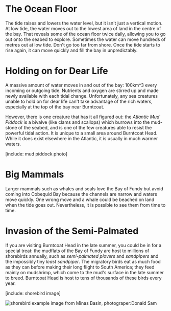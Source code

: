 # The Ocean Floor


The tide raises and lowers the water level, but it isn't just a vertical motion. At low tide, the water moves out to the lowest area of land in the centre of the bay. That reveals some of the ocean floor twice daily, allowing you to go out onto the seabed to explore. Sometimes the water can move hundreds of metres out at low tide. Don't go too far from shore. Once the tide starts to rise again, it can move quickly and fill the bay in unpredictably. 

# Holding on for Dear Life

A massive amount of water moves in and out of the bay: 100km^3 every incoming or outgoing tide. Nutrients and oxygen are stirred up and made newly available with each tidal change. Unfortunately, any sea creatures unable to hold on for dear life can't take advantage of the rich waters, especially at the top of the bay near Burntcoat. 

However, there is one creature that has it all figured out: the *Atlantic Mud Piddock* is a bivalve (like clams and scallops) which burrows into the mud-stone of the seabed, and is one of the few creatures able to resist the powerful tidal action. It is unique to a small area around Burntcoat Head. While it does exist elsewhere in the Atlantic, it is usually in much warmer waters. 

[include: mud piddock photo]

# Big Mammals

Larger mammals such as whales and seals love the Bay of Fundy but avoid coming into Cobequid Bay because the channels are narrow and waters move quickly. One wrong move and a whale could be beached on land when the tide goes out. Nevertheless, it is possible to see them from time to time. 

# Invasion of the Semi-Palmated

If you are visiting Burntcoat Head in the late summer, you could be in for a special treat: the mudflats of the Bay of Fundy are host to millions of shorebirds annually, such as *semi-palmated plovers* and *sandpipers* and the impossibly tiny *least sandpiper*. The migratory birds eat as much food as they can before making their long flight to South America; they feed mainly on mudshrimp, which come to the mud's surface in the late summer to breed. Burntcoat Head is host to tens of thousands of these birds every year.

[include: shorebird image]

![shorebird example image from Minas Basin, photograper:Donald Sam](http://www.speciesatrisk.ca/fundyshorebirds/images/flockfly.jpg)
